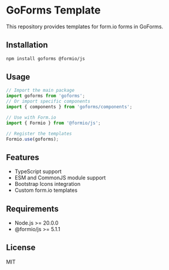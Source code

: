 # GoForms Template

This repository provides templates for form.io forms in GoForms.

## Installation

```bash
npm install goforms @formio/js
```

## Usage

```typescript
// Import the main package
import goforms from 'goforms';
// Or import specific components
import { components } from 'goforms/components';

// Use with Form.io
import { Formio } from '@formio/js';

// Register the templates
Formio.use(goforms);
```

## Features

- TypeScript support
- ESM and CommonJS module support
- Bootstrap Icons integration
- Custom form.io templates

## Requirements

- Node.js >= 20.0.0
- @formio/js >= 5.1.1

## License

MIT 